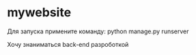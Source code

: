 # mywebsite

Для запуска примените команду:
  python manage.py runserver

Хочу знаниматься back-end разроботкой
